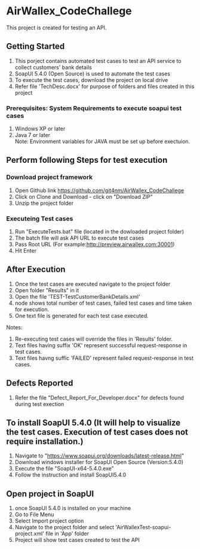 # AirWallex_CodeChallege
This project is created for testing an API.

## Getting Started
  1. This porject contains automated test cases to test an API service to collect customers' bank details
  2. SoapUI 5.4.0 (Open Source) is used to automate the test cases
  3. To execute the test cases, download the project on local drive
  4. Refer file 'TechDesc.docx' for purpose of folders and files created in this project
  
### Prerequisites: System Requirements to execute soapui test cases
  1. Windows XP or later 
  2. Java 7 or later <br>
  Note: Environment variables for JAVA must be set up before exectuion.

## Perform following Steps for test execution
  ### Download project framework
   1. Open Github link https://github.com/git4nm/AirWallex_CodeChallege
   2. Click on Clone and Download - click on "Download ZIP"
   3. Unzip the project folder
   
  ### Executeing Test cases
  1. Run "ExecuteTests.bat" file (located in the dowloaded project folder) 
  2. The batch file will ask API URL to execute test cases
  3. Pass Root URL (For example:http://preview.airwallex.com:30001)
  4. Hit Enter  

## After Execution
   1. Once the test cases are executed navigate to the project folder
   2. Open folder "Results" in it
   3. Open the file 'TEST-TestCustomerBankDetails.xml'
   4. <testsuite> node shows total number of test cases, failed test cases and time taken for execution.
   5. One text file is generated for each test case executed.
   
   Notes: 
   1. Re-executing test cases will override the files in 'Results' folder.
   2. Text files having suffix 'OK' represent successful request-response in test cases.
   3. Text files havng suffic 'FAILED' represent failed request-response in test cases.

## Defects Reported
  1. Refer the file "Defect_Report_For_Developer.docx" for defects found during test exection

## To install SoapUI 5.4.0 (It will help to visualize the test cases. Execution of test cases does not require installation.) 
  1. Navigate to "https://www.soapui.org/downloads/latest-release.html"
  2. Download windows installer for SoapUI Open Source (Version:5.4.0)
  3. Execute the file "SoapUI-x64-5.4.0.exe"
  4. Follow the instruction and install SoapUI5.4.0
  
## Open project in SoapUI
  1. once SoapUI 5.4.0 is installed on your machine
  2. Go to File Menu
  3. Select Import project option
  4. Navigate to the project folder and select 'AirWallexTest-soapui-project.xml' file in 'App' folder
  5. Project will show test cases created to test the API
  
    
  
  
